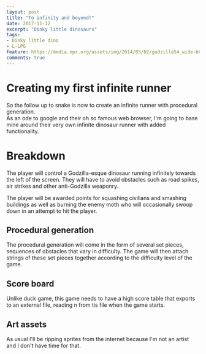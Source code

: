 ```yaml
---
layout: post
title: "To infinity and beyond!"
date: 2017-11-12
excerpt: "Dinky little dinosaurs"
tags:
- Dinky little dino
- L-LPG
feature: https://media.npr.org/assets/img/2014/05/02/godzilla54_wide-b6a4e96d715770a0066b19037e6091d2c36487ae-s900-c85.jpg
comments: true
---
```

# Creating my first infinite runner
So the follow up to snake is now to create an infinite runner with procedural generation. <br> 
As an ode to google and their oh so famous web browser, I'm going to base mine around their very own infinite dinosaur runner with added functionality.

# Breakdown
The player will control a Godzilla-esque dinosaur running infinitely towards the left of the screen. They will have to avoid obstacles such as road spikes, air strikes and other anti-Godzilla weaponry.

The player will be awarded points for squashing civilians and smashing buildings as well as burning the enemy moth who will occasionally swoop down in an attempt to hit the player.

## Procedural generation
The procedural generation will come in the form of several set pieces, sequences of obstacles that vary in difficulty. The game will then attach strings of these set pieces together according to the difficulty level of the game.

## Score board
Unlike duck game, this game needs to have a high score table that exports to an external file, reading n from tis file when the game starts.

## Art assets
As usual I'll be ripping sprites from the internet because I'm not an artist and I don't have time for that.



